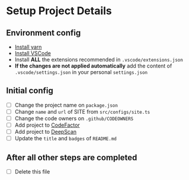 # Setup Project Details

## Environment config

- [Install yarn](https://classic.yarnpkg.com/en/docs/install)
- [Install VSCode](https://code.visualstudio.com/Download)
- Install **ALL** the extensions recommended in `.vscode/extensions.json`
- **If the changes are not applied automatically** add the content of `.vscode/settings.json` in your personal `settings.json`

## Initial config

- [ ] Change the project name on `package.json`
- [ ] Change `name` and `url` of SITE from `src/configs/site.ts`
- [ ] Change the code owners on `.github/CODEOWNERS`
- [ ] Add project to [CodeFactor](https://www.codefactor.io)
- [ ] Add project to [DeepScan](https://deepscan.io/dashboard/#view=team&tid=13883)
- [ ] Update the `title` and `badges` of `README.md`

## After all other steps are completed

- [ ] Delete this file
